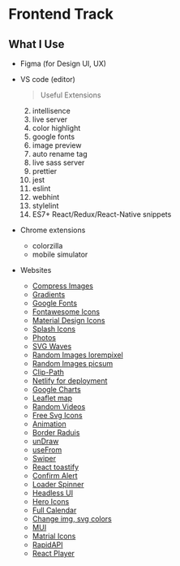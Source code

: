 # Frontend Track


## What I Use

- Figma (for Design UI, UX)

- VS code (editor) 
    > Useful Extensions
    2. intellisence
    3. live server
    4. color highlight
    5. google fonts
    6. image preview
    7. auto rename tag
    8. live sass server
    9. prettier
    10. jest
    11. eslint
    12. webhint
    13. stylelint
    14. ES7+ React/Redux/React-Native snippets

    
- Chrome extensions
    - colorzilla
    - mobile simulator


- Websites
    - [Compress Images](https://tinypng.com/)
    - [Gradients](https://uigradients.com/#WitchingHour)
    - [Google Fonts](https://fonts.google.com/) 
    - [Fontawesome Icons](https://fontawesome.com/v4.7.0/icons/)
    - [Material Design Icons](https://materialdesignicons.com/)
    - [Splash Icons](https://www.visiwig.com/icons/splash-icons/)
    - [Photos](https://www.pexels.com/) 
    - [SVG Waves](https://getwaves.io/) 
    - [Random Images lorempixel](http://lorempixel.com/)
    - [Random Images picsum](https://picsum.photos/)
    - [Clip-Path](https://bennettfeely.com/clippy/)
    - [Netlify for deployment](https://www.netlify.com) 
    - [Google Charts](https://developers.google.com/chart/)
    - [Leaflet map](https://leafletjs.com/) 
    - [Random Videos](https://coverr.co/)
    - [Free Svg Icons](https://www.svgrepo.com/)
    - [Animation](https://whirl.netlify.app/)
    - [Border Raduis](https://9elements.github.io/fancy-border-radius/)
    - [unDraw](https://undraw.co/)
    - [useFrom](https://react-hook-form.com/get-started)
    - [Swiper](https://swiperjs.com/)
    - [React toastify](https://www.npmjs.com/package/react-toastify)
    - [Confirm Alert](https://github.com/GA-MO/react-confirm-alert)
    - [Loader Spinner](https://www.npmjs.com/package/react-loader-spinner)
    - [Headless UI](https://headlessui.dev/)
    - [Hero Icons](https://heroicons.com/)
    - [Full Calendar](https://fullcalendar.io/)
    - [Change img, svg colors](https://codepen.io/sosuke/pen/Pjoqqp)
    - [MUI](https://mui.com/)
    - [Matrial Icons](https://mui.com/material-ui/icons/)
    - [RapidAPI](https://rapidapi.com/hub)
    - [React Player](https://www.npmjs.com/package/react-player)
